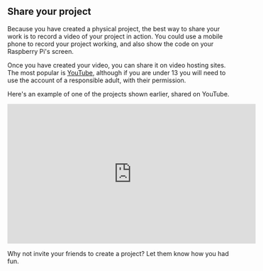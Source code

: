 ## Share your project

Because you have created a physical project, the best way to share your work is to record a video of your project in action. You could use a mobile phone to record your project working, and also show the code on your Raspberry Pi's screen.

Once you have created your video, you can share it on video hosting sites. The most popular is [YouTube](www.youtube.com), although if you are under 13 you will need to use the account of a responsible adult, with their permission.

Here's an example of one of the projects shown earlier, shared on YouTube.

<iframe width="560" height="315" src="https://www.youtube.com/embed/3U7lmCLTUhU" frameborder="0" allow="accelerometer; autoplay; clipboard-write; encrypted-media; gyroscope; picture-in-picture" allowfullscreen></iframe>

Why not invite your friends to create a project? Let them know how you had fun.
